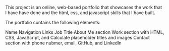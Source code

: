 This project is an online, web-based portfolio that showcases the work that I have have done and the html, css, and javascript skills that I have built.

The portfolio contains the following elements:

Name
Navigation Links
Job Title
About Me section
Work section with HTML, CSS, JavaScript, and Calculate placeholder titles and images
Contact section with phone nubmer, email, GitHub, and LinkedIn
